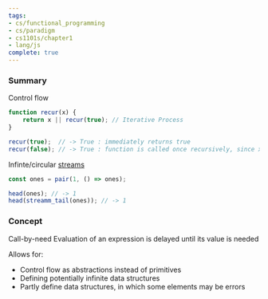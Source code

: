 ```yaml
---
tags:
- cs/functional_programming
- cs/paradigm
- cs1101s/chapter1
- lang/js
complete: true
---
```

### Summary
Control flow
```js
function recur(x) {
	return x || recur(true); // Iterative Process
}

recur(true);  // -> True : immediately returns true
recur(false); // -> True : function is called once recursively, since x if false the first time
```

Infinte/circular [streams](/labyrinth/notes/cs/cs1101s/streams)
```js
const ones = pair(1, () => ones);

head(ones); // -> 1
head(streamm_tail(ones)); // -> 1
```
### Concept
Call-by-need
Evaluation of an expression is delayed until its value is needed

Allows for:
- Control flow as abstractions instead of primitives
- Defining potentially infinite data structures
- Partly define data structures, in which some elements may be errors